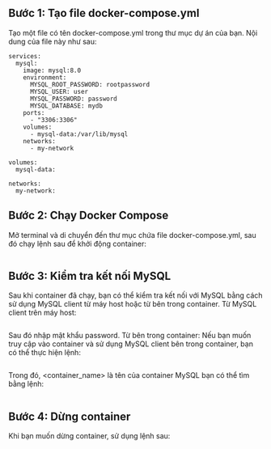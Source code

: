## Bước 1: Tạo file docker-compose.yml
Tạo một file có tên docker-compose.yml trong thư mục dự án của bạn. Nội dung của file này như sau:
```version: '3'
services:
  mysql:
    image: mysql:8.0
    environment:
      MYSQL_ROOT_PASSWORD: rootpassword
      MYSQL_USER: user
      MYSQL_PASSWORD: password
      MYSQL_DATABASE: mydb
    ports:
      - "3306:3306"
    volumes:
      - mysql-data:/var/lib/mysql
    networks:
      - my-network

volumes:
  mysql-data:

networks:
  my-network:
```

## Bước 2: Chạy Docker Compose
Mở terminal và di chuyển đến thư mục chứa file docker-compose.yml, sau đó chạy lệnh sau để khởi động container:
```docker-compose up -d
```

## Bước 3: Kiểm tra kết nối MySQL
Sau khi container đã chạy, bạn có thể kiểm tra kết nối với MySQL bằng cách sử dụng MySQL client từ máy host hoặc từ bên trong container.
Từ MySQL client trên máy host:
```mysql -h 127.0.0.1 -P 3306 -u user -p
```
Sau đó nhập mật khẩu password.
Từ bên trong container:
Nếu bạn muốn truy cập vào container và sử dụng MySQL client bên trong container, bạn có thể thực hiện lệnh:
```docker exec -it <container_name> mysql -u user -p
```
Trong đó, <container_name> là tên của container MySQL bạn có thể tìm bằng lệnh:
```docker ps
```

## Bước 4: Dừng container
Khi bạn muốn dừng container, sử dụng lệnh sau:
```docker-compose down
```